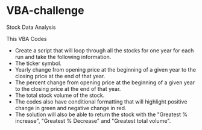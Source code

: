 # VBA-challenge
Stock Data Analysis

This VBA Codes

* Create a script that will loop through all the stocks for one year for each run and take the following information.
* The ticker symbol.
* Yearly change from opening price at the beginning of a given year to the closing price at the end of that year.
* The percent change from opening price at the beginning of a given year to the closing price at the end of that year.
* The total stock volume of the stock.
* The codes also have conditional formatting that will highlight positive change in green and negative change in red.
* The solution will also be able to return the stock with the "Greatest % increase", "Greatest % Decrease" and "Greatest total volume". 
